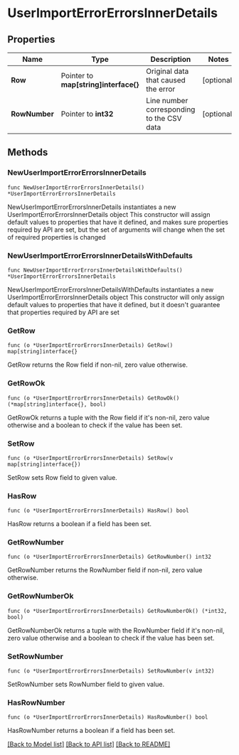 # UserImportErrorErrorsInnerDetails

## Properties

Name | Type | Description | Notes
------------ | ------------- | ------------- | -------------
**Row** | Pointer to **map[string]interface{}** | Original data that caused the error | [optional]
**RowNumber** | Pointer to **int32** | Line number corresponding to the CSV data | [optional]

## Methods

### NewUserImportErrorErrorsInnerDetails

`func NewUserImportErrorErrorsInnerDetails() *UserImportErrorErrorsInnerDetails`

NewUserImportErrorErrorsInnerDetails instantiates a new UserImportErrorErrorsInnerDetails object
This constructor will assign default values to properties that have it defined,
and makes sure properties required by API are set, but the set of arguments
will change when the set of required properties is changed

### NewUserImportErrorErrorsInnerDetailsWithDefaults

`func NewUserImportErrorErrorsInnerDetailsWithDefaults() *UserImportErrorErrorsInnerDetails`

NewUserImportErrorErrorsInnerDetailsWithDefaults instantiates a new UserImportErrorErrorsInnerDetails object
This constructor will only assign default values to properties that have it defined,
but it doesn't guarantee that properties required by API are set

### GetRow

`func (o *UserImportErrorErrorsInnerDetails) GetRow() map[string]interface{}`

GetRow returns the Row field if non-nil, zero value otherwise.

### GetRowOk

`func (o *UserImportErrorErrorsInnerDetails) GetRowOk() (*map[string]interface{}, bool)`

GetRowOk returns a tuple with the Row field if it's non-nil, zero value otherwise
and a boolean to check if the value has been set.

### SetRow

`func (o *UserImportErrorErrorsInnerDetails) SetRow(v map[string]interface{})`

SetRow sets Row field to given value.

### HasRow

`func (o *UserImportErrorErrorsInnerDetails) HasRow() bool`

HasRow returns a boolean if a field has been set.

### GetRowNumber

`func (o *UserImportErrorErrorsInnerDetails) GetRowNumber() int32`

GetRowNumber returns the RowNumber field if non-nil, zero value otherwise.

### GetRowNumberOk

`func (o *UserImportErrorErrorsInnerDetails) GetRowNumberOk() (*int32, bool)`

GetRowNumberOk returns a tuple with the RowNumber field if it's non-nil, zero value otherwise
and a boolean to check if the value has been set.

### SetRowNumber

`func (o *UserImportErrorErrorsInnerDetails) SetRowNumber(v int32)`

SetRowNumber sets RowNumber field to given value.

### HasRowNumber

`func (o *UserImportErrorErrorsInnerDetails) HasRowNumber() bool`

HasRowNumber returns a boolean if a field has been set.

[[Back to Model list]](../README.md#documentation-for-models) [[Back to API list]](../README.md#documentation-for-api-endpoints) [[Back to README]](../README.md)
